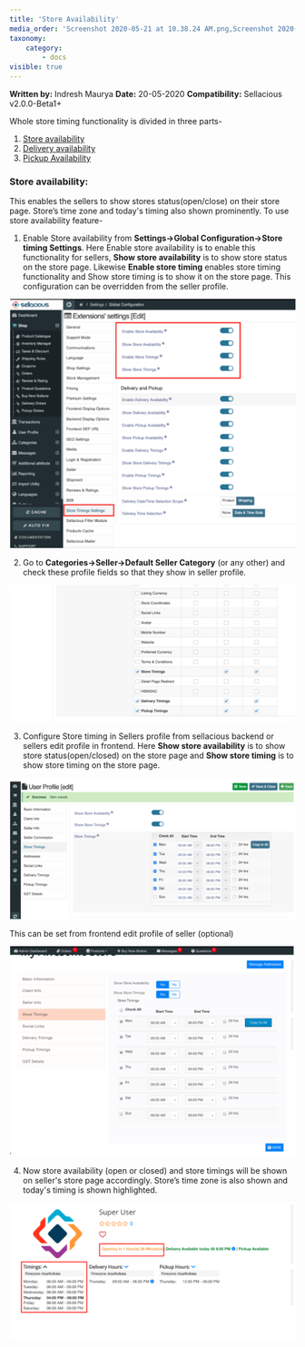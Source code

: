 ```yaml
---
title: 'Store Availability'
media_order: 'Screenshot 2020-05-21 at 10.38.24 AM.png,Screenshot 2020-05-21 at 10.39.00 AM.png,Screenshot 2020-05-21 at 10.39.51 AM.png,Screenshot 2020-05-21 at 10.50.53 AM.png,Screenshot 2020-06-05 at 3.10.14 PM.png'
taxonomy:
    category:
        - docs
visible: true
---
```


**Written by:** Indresh Maurya
**Date:** 20-05-2020
**Compatibility:** Sellacious v2.0.0-Beta1+

Whole store timing functionality is divided in three parts-
1. [Store availability](https://www.sellacious.com/learn/marketplace/store-availability#store-availability)
2. [Delivery availability](https://www.sellacious.com/learn/marketplace/delivery-availability#delivery-availability)
3. [Pickup Availability](https://www.sellacious.com/learn/marketplace/pickup-availability#pickup-availability)

### Store availability:

This enables the sellers to show stores status(open/close) on their store page. Store’s time zone and today's timing also shown prominently. To use store availability feature-

1. Enable Store availability from **Settings->Global Configuration->Store timing Settings**. Here Enable store availability is to enable this functionality for sellers, **Show store availability** is to show store status on the store page. Likewise **Enable store timing** enables store timing functionality and Show store timing is to show it on the store page. This configuration can be overridden from the seller profile.

![](Screenshot%202020-05-21%20at%2010.50.53%20AM.png)

2. Go to **Categories->Seller->Default Seller Category** (or any other) and check these profile fields so that they show in seller profile.

![](Screenshot%202020-06-05%20at%203.10.14%20PM.png)

3. Configure Store timing in Sellers profile from sellacious backend or sellers edit profile in frontend. Here **Show store availability** is to show store status(open/closed) on the store page and **Show store timing** is to show store timing on the store page.

![](Screenshot%202020-05-21%20at%2010.38.24%20AM.png)
 
   This can be set from frontend edit profile of seller (optional)

![](Screenshot%202020-05-21%20at%2010.39.00%20AM.png)

4. Now store availability (open or closed) and store timings will be shown on seller's store page accordingly. Store’s time zone is also shown and today's timing is shown highlighted.

![](Screenshot%202020-05-21%20at%2010.39.51%20AM.png)




